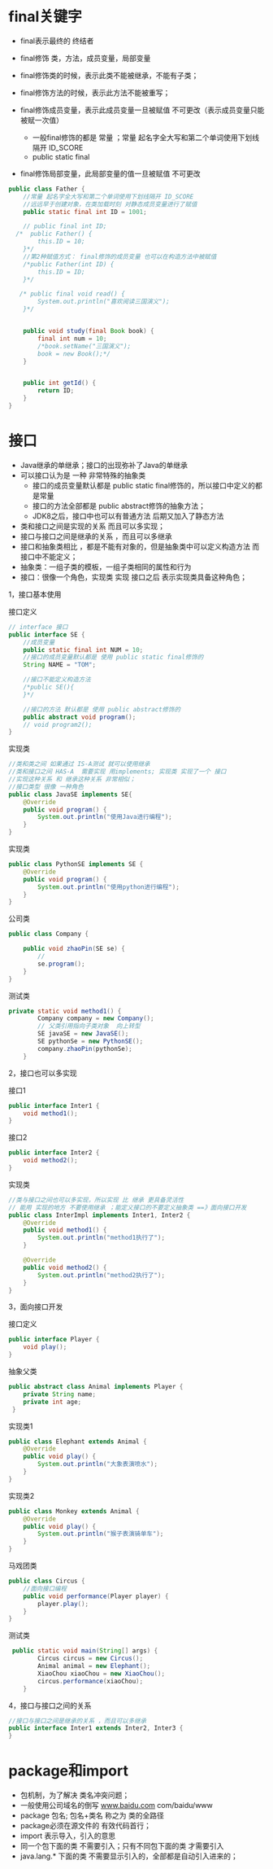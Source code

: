 # final关键字

- final表示最终的 终结者
- final修饰 类，方法，成员变量，局部变量
- final修饰类的时候，表示此类不能被继承，不能有子类；
- final修饰方法的时候，表示此方法不能被重写；
- final修饰成员变量，表示此成员变量一旦被赋值 不可更改（表示成员变量只能被赋一次值）
  -  一般final修饰的都是 常量 ；常量 起名字全大写和第二个单词使用下划线隔开 ID_SCORE
  - public static final 

- final修饰局部变量，此局部变量的值一旦被赋值 不可更改

```java
public class Father {
    //常量 起名字全大写和第二个单词使用下划线隔开 ID_SCORE
    //远远早于创建对象，在类加载时刻 对静态成员变量进行了赋值
    public static final int ID = 1001;

    // public final int ID;
  /*  public Father() {
        this.ID = 10;
    }*/
    //第2种赋值方式： final修饰的成员变量 也可以在构造方法中被赋值
    /*public Father(int ID) {
        this.ID = ID;
    }*/

   /* public final void read() {
        System.out.println("喜欢阅读三国演义");
    }*/


    public void study(final Book book) {
        final int num = 10;
        /*book.setName("三国演义");
        book = new Book();*/
    }


    public int getId() {
        return ID;
    }
}
```

# 接口

- Java继承的单继承；接口的出现弥补了Java的单继承
- 可以接口认为是 一种 非常特殊的抽象类
  - 接口的成员变量默认都是 public static final修饰的，所以接口中定义的都是常量
  - 接口的方法全部都是 public abstract修饰的抽象方法；
  - JDK8之后，接口中也可以有普通方法 后期又加入了静态方法
- 类和接口之间是实现的关系 而且可以多实现；
- 接口与接口之间是继承的关系 ，而且可以多继承
- 接口和抽象类相比 ，都是不能有对象的，但是抽象类中可以定义构造方法 而接口中不能定义；
- 抽象类：一组子类的模板，一组子类相同的属性和行为
- 接口：很像一个角色，实现类 实现 接口之后 表示实现类具备这种角色；

1，接口基本使用

接口定义

```java
// interface 接口
public interface SE {
    //成员变量
    public static final int NUM = 10;
    //接口的成员变量默认都是 使用 public static final修饰的
    String NAME = "TOM";

    //接口不能定义构造方法
    /*public SE(){
    }*/

    //接口的方法 默认都是 使用 public abstract修饰的
    public abstract void program();
    // void program2();
}

```

实现类

```java
//类和类之间 如果通过 IS-A测试 就可以使用继承
//类和接口之间 HAS-A  需要实现 用implements; 实现类 实现了一个 接口
//实现这种关系 和 继承这种关系 非常相似；
//接口类型 很像 一种角色
public class JavaSE implements SE{
    @Override
    public void program() {
        System.out.println("使用Java进行编程");
    }
}
```

实现类

```java
public class PythonSE implements SE {
    @Override
    public void program() {
        System.out.println("使用python进行编程");
    }
}
```

公司类

```java
public class Company {

    public void zhaoPin(SE se) {
        //
        se.program();
    }
}

```

测试类

```java
private static void method1() {
        Company company = new Company();
        // 父类引用指向子类对象  向上转型
        SE javaSE = new JavaSE();
        SE pythonSe = new PythonSE();
        company.zhaoPin(pythonSe);
    }
```

2，接口也可以多实现

接口1

```java
public interface Inter1 {
    void method1();
}

```

接口2

```java
public interface Inter2 {
    void method2();
}

```

实现类

```java
//类与接口之间也可以多实现，所以实现 比 继承 更具备灵活性
// 能用 实现的地方 不要使用继承 ；能定义接口的不要定义抽象类 ==》面向接口开发
public class InterImpl implements Inter1, Inter2 {
    @Override
    public void method1() {
        System.out.println("method1执行了");
    }

    @Override
    public void method2() {
        System.out.println("method2执行了");
    }
}
```

3，面向接口开发

接口定义

```java
public interface Player {
    void play();
}

```

抽象父类

```java
public abstract class Animal implements Player {
    private String name;
    private int age;
 }
```

实现类1

```java
public class Elephant extends Animal {
    @Override
    public void play() {
        System.out.println("大象表演喷水");
    }
}
```

实现类2

```java
public class Monkey extends Animal {
    @Override
    public void play() {
        System.out.println("猴子表演骑单车");
    }
}
```

马戏团类

```java
public class Circus {
    //面向接口编程
    public void performance(Player player) {
        player.play();
    }
}
```

测试类

```java
 public static void main(String[] args) {
        Circus circus = new Circus();
        Animal animal = new Elephant();
        XiaoChou xiaoChou = new XiaoChou();
        circus.performance(xiaoChou);
    }

```

4，接口与接口之间的关系

```java
//接口与接口之间是继承的关系 ，而且可以多继承
public interface Inter1 extends Inter2, Inter3 {
}

```

# package和import

- 包机制，为了解决 类名冲突问题；
- 一般使用公司域名的倒写 www.baidu.com  com/baidu/www
- package 包名;    包名+类名 称之为 类的全路径
- package必须在源文件的 有效代码首行；
- import 表示导入，引入的意思
- 同一个包下面的类 不需要引入；只有不同包下面的类 才需要引入
- java.lang.* 下面的类 不需要显示引入的，全部都是自动引入进来的；





















